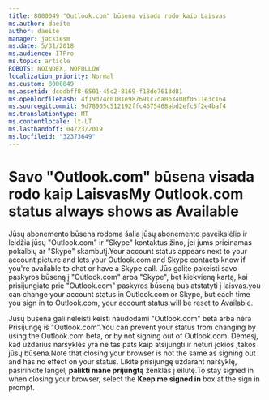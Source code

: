 ```yaml
---
title: 8000049 "Outlook.com" būsena visada rodo kaip Laisvas
ms.author: daeite
author: daeite
manager: jackiesm
ms.date: 5/31/2018
ms.audience: ITPro
ms.topic: article
ROBOTS: NOINDEX, NOFOLLOW
localization_priority: Normal
ms.custom: 8000049
ms.assetid: dcddbff8-6501-45c2-8169-f18de7613d81
ms.openlocfilehash: 4f19d74c0181e987691c7da0b3408f0511e3c164
ms.sourcegitcommit: 9d78905c512192ffc4675468abd2efc5f2e4baf4
ms.translationtype: MT
ms.contentlocale: lt-LT
ms.lasthandoff: 04/23/2019
ms.locfileid: "32373649"
---
```

# <a name="my-outlookcom-status-always-shows-as-available"></a><span data-ttu-id="750fd-102">Savo "Outlook.com" būsena visada rodo kaip Laisvas</span><span class="sxs-lookup"><span data-stu-id="750fd-102">My Outlook.com status always shows as Available</span></span>

<span data-ttu-id="750fd-103">Jūsų abonemento būsena rodoma šalia jūsų abonemento paveikslėlio ir leidžia jūsų "Outlook.com" ir "Skype" kontaktus žino, jei jums prieinamas pokalbių ar "Skype" skambutį.</span><span class="sxs-lookup"><span data-stu-id="750fd-103">Your account status appears next to your account picture and lets your Outlook.com and Skype contacts know if you're available to chat or have a Skype call.</span></span> <span data-ttu-id="750fd-104">Jūs galite pakeisti savo paskyros būseną į "Outlook.com" arba "Skype", bet kiekvieną kartą, kai prisijungiate prie "Outlook.com" paskyros būseną bus atstatyti į laisvas.</span><span class="sxs-lookup"><span data-stu-id="750fd-104">you can change your account status in Outlook.com or Skype, but each time you sign in to Outlook.com, your account status will be reset to Available.</span></span>
  
<span data-ttu-id="750fd-105">Jūsų būsena gali neleisti keisti naudodami "Outlook.com" beta arba nėra Prisijungę iš "Outlook.com".</span><span class="sxs-lookup"><span data-stu-id="750fd-105">You can prevent your status from changing by using the Outlook.com beta, or by not signing out of Outlook.com.</span></span> <span data-ttu-id="750fd-106">Dėmesį, kad uždarius naršyklės yra ne tas pats kaip atsijungti ir neturi jokios įtakos jūsų būsena.</span><span class="sxs-lookup"><span data-stu-id="750fd-106">Note that closing your browser is not the same as signing out and has no effect on your status.</span></span> <span data-ttu-id="750fd-107">Likite prisijungę uždarant naršyklę, pasirinkite langelį **palikti mane prijungtą** ženklas į eilutę.</span><span class="sxs-lookup"><span data-stu-id="750fd-107">To stay signed in when closing your browser, select the **Keep me signed in** box at the sign in prompt.</span></span> 
  

